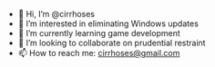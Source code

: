 - 👋 Hi, I’m @cirrhoses
- 👀 I’m interested in eliminating Windows updates
- 🌱 I’m currently learning game development
- 💞️ I’m looking to collaborate on prudential restraint
- 📫 How to reach me: cirrhoses@gmail.com


